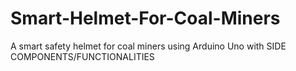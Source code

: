 # Smart-Helmet-For-Coal-Miners
A smart safety helmet for coal miners using Arduino Uno with  SIDE COMPONENTS/FUNCTIONALITIES
